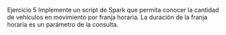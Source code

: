 Ejercicio 5
Implemente un script de Spark que permita conocer la cantidad de
vehículos en movimiento por franja horaria.
La duración de la franja horaria es un parámetro de la consulta.
